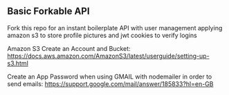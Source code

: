 ## Basic Forkable API

Fork this repo for an instant boilerplate API with user management applying amazon s3 to store profile pictures and jwt cookies to verify logins

Amazon S3 Create an Account and Bucket:
https://docs.aws.amazon.com/AmazonS3/latest/userguide/setting-up-s3.html

Create an App Password when using GMAIL with nodemailer in order to send emails:
https://support.google.com/mail/answer/185833?hl=en-GB

